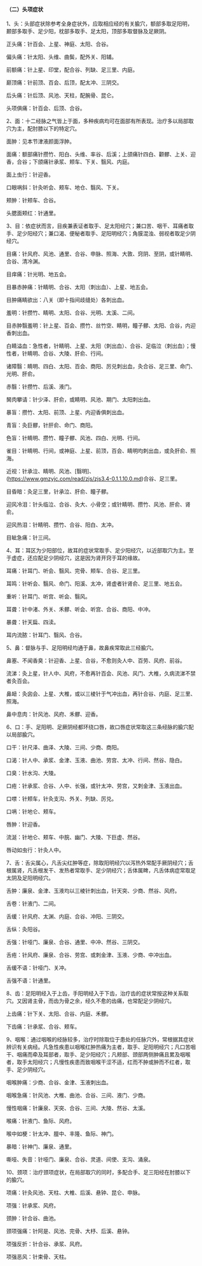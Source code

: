 #### （二）头项症状

1、头：头部症状除参考全身症状外，应取相应经的有关腧穴，额部多取足阳明，颞部多取手、足少阳，枕部多取手、足太阳，顶部多取督脉及足厥阴。

正头痛：针百会、上星、神庭、太阳、合谷。

偏头痛：针太阳、头维、曲鬓，配外关、阳辅。

前额痛：针上星、印堂，配合谷、列缺、足三里、内庭。

巅顶痛：针前顶、百会、后顶，配太冲、三阴交。

后头痛：针后顶、风池、天柱，配腕骨、昆仑。

头项俱痛：针百会、后顶、合谷。

2、面：十二经脉之气皆上于面，多种疾病均可在面部有所表现。治疗多以局部取穴为主，配肘膝以下的特定穴。

面肿：见本节津液颜面浮肿。

面痛：额部痛针攒竹、阳白、头维、率谷、后溪；上颌痛针四白、颧髎、上关、迎香，合谷；下颌痛针承浆、颊车、下关、翳风、内庭。

面上虫行：针迎香。

口眼㖞斜：针灸听会、颊车、地仓、翳风、下关。

颊肿：针颊车、合谷。

头腮面颊红：针通里。

3、目：依症状而言，目疾兼表证者取手、足太阳经穴；兼口苦、咽干、耳痛者取手、足少阳经穴；兼口渴、便秘者取手、足阳明经穴；角膜混浊、弱视者取足少阴经穴。

目痛：针风府、风池、通里、合谷、申脉、照海、大敦、窍阴、至阴，或针睛明、合谷、清冷渊。

目痒痛：针光明、地五会。

目暴赤肿痛：针睛明、合谷、太阳（刺出血）、上星、地五会。

目肿痛睛欲出：八关（即十指间歧缝处）各刺出血。

羞明：针攒竹、睛明、太阳、合谷、光明、太溪、二间。

目赤肿翳羞明：针上星、百会、攒竹、丝竹空、睛明，瞳子髎、太阳、合谷，内迎香刺出血。

白睛溢血：急性者，针睛明、上星、太阳（刺出血）、合谷、足临泣（刺出血）；慢性者，针睛明、合谷、大陵、肝俞、行间。

诸障翳：睛明、四白、太阳、百会、商阳、厉兑刺出血，灸合谷、足三里、命门、光明、肝俞。

赤翳：针攒竹、后溪、液门。

胬肉攀请：针少泽、肝俞，或睛明、风池、期门、太阳刺出血。

暴盲：攒竹、太阳、前顶、上星、内迎香俱刺出血。

青盲：灸巨髎，针肝俞、命门、商阳。

色盲：针睛明、攒竹、瞳子髎、风池、四白、光明、行间。

雀目：针睛明、行间，或神庭、上星、前顶，百会、睛明均刺出血，或灸肝俞、照海。

近视：针承泣、睛明、风池、[翳明]、(https://www.gmzyjc.com/read/zjs/zjs3.4-0.1.1.10.0.md)合谷、足三里。

目昏暗：灸足三里，针承泣、肝俞、瞳子髎。

迎风冷泪：针头临泣、合谷、灸大、小骨空；或针睛明、攒竹、风池、肝俞、肾俞。

迎风热泪：针睛明、攒竹、合谷、阳白、太冲。

目眦急痛：针三间。

4、耳：耳区为少阳部位，故耳的症状常取手、足少阳经穴，以近部取穴为主。至于虚症，还应配足少阴经穴，这是因为肾开窍于耳的缘故。

耳痛：针耳门、听会、翳风、完骨、颊车、合谷、足三里。

耳鸣：针听会、翳风、命门、阳溪、太冲，肾虚者针肾俞、足三里、地五会。

重听：针耳门、听宫、听会、翳风。

耳聋：针中渚、外关、禾髎、听会、听宫、合谷、商阳、中冲。

暴聋：针天扁、四渎。

耳内流脓：针耳门、翳风、合谷。

5、鼻：督脉与手、足阳明经均通于鼻，故鼻疾常取此三经腧穴。

鼻塞、不闻香臭：针迎香、上星、合谷，不愈则灸人中、百劳、风府、前谷。

流涕：灸上星，针人中、风府，不愈再针百会、风池、风门、大椎，久病流涕不禁者灸百会。

鼻衄：灸囟会、上星、大椎，或以三棱针于气冲出血，再针合谷、内庭、足三里、照海。

鼻中息肉：针风池、风府、禾髎、迎香。

6、口：手、足阳明、足厥阴经都环绕口唇，故口唇症状常取这三条经脉的腧穴配以局部腧穴。

口干：针尺泽、曲泽、大陵、三间、少商、商阳。

口渴：针人中、承浆、金津、玉液、曲池、劳宫、太冲、行间、然谷、隐白。

口臭：针水沟、大陵。

口疮：针承浆、合谷、人中、长强，或针太冲、劳宫，又刺金津、玉液出血。

口噤：针颊车，针灸支沟、外关、列缺、厉兑。

口㖞：针地仑、颊车。

唇肿：针迎香。

流涎：针地仑、颊车、中脘、幽门、大陵、下巨虚、然谷。

唇动如虫行：针灸人中。

7、舌：舌尖属心，凡舌尖红肿等症，除取阳明经穴以泻热外常配手厥阴经穴；舌根属肾，凡舌根发干、发热者常取手、足少阴经穴；舌体属睥，凡舌体病症常取足太阴及足阳明经穴。

舌肿：廉泉、金津、玉液均以三棱针刺出血，针天突、少商、然谷、风府。

舌卷：针液门、二间。

舌缓：针风府、太渊、内庭、合谷、冲阳、三阴交。

舌纵：灸阳谷。

舌强：针哑门、廉泉、合谷、通里、中冲、然谷、三阴交。

舌疮：针风府、廉泉、合谷、劳宫、或刺金津、玉液、少商、中冲出血。

舌缓不语：针哑门、关冲。

舌强不语：针通里。

8、齿：足阳明经入于上齿，手阳明经入于下齿，治疗齿的症状常按这种关系取穴。又因肾主骨，而齿为骨之余，经久不愈的齿痛，也常配足少阴经穴。

上齿痛：针下关、太阳、合谷、内庭、禾髎。

下齿痛：针承浆、合谷、颊车。

9、咽喉：通过咽喉的经脉较多，治疗时除取位于患处的任脉穴外，常根据其症状辨识有关病经。凡急性疾患以咽喉红肿热痛为主者，取手、足阳明经穴；凡口苦咽干、咽痛而牵及耳部者，取手、足少阳经穴；凡颊部、颈部两侧肿痛且累及咽喉者，取手太阳经穴；凡慢性疾患而致咽喉干涩不适，红而不肿或肿而不红者，取手、足少阴经穴。

咽喉肿痛：少商、合谷、金津、玉液刺出血。

咽喉急痛：针风池、大椎、曲池、合谷、三间、液门、少商。

慢性咽痛：针廉泉、天突、合谷、三间、大陵、然谷、太溪。

喉痛：针液门、鱼际、风府。

喉中如梗：针太冲、膻中、丰隆、鱼际、神门。

暴暗：针神门、廉泉、通里。

嘶哑、失音：针哑门、廉泉、合谷、灵道、间使、支沟、涌泉。

10、颈项：治疗颈项症状，在局部取穴的同时，多配合手、足三阳经在肘膝以下的腧穴。

项痛：针灸风池、天柱、大椎、后溪、悬钟、昆仑、申脉。

项强：针承浆、风府。

颈肿：针合谷、曲池。

颈项强痛：针阿是、风池、完骨、大杼、后溪、悬钟。

项强反折：针合谷、承浆、风府。

项强恶风：针束骨、天柱。
